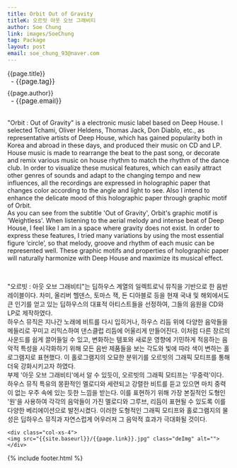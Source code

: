 ```yaml
---
title: Orbit Out of Gravity
titleK: 오르빗 아웃 오브 그래비티
author: Soe Chung
link: images/SoeChung
tag: Package
layout: post
email: soe_chung_93@naver.com
---	
```


<div class="container">

<div class="deDep">
{{page.title}}<br>
<p style="font-size:15px; margin:0px; padding:0px 0px 0px 8px; margin:0px 0px 8px 0px;">- {{page.tag}}</p>
{{page.author}}<br>
<p style="font-size:15px; margin:0px; padding:0px 0px 0px 8px;">- {{page.email}}</p>
</div>

<br>

<div class="det lato">



"Orbit : Out of Gravity" is a electronic music label based on Deep House. I selected Tchami, Oliver Heldens, Thomas Jack, Don Diablo, etc., as representative artists of Deep House, which has gained popularity both in Korea and abroad in these days, and produced their music on CD and LP.
<br>
House music is made to rearrange the beat to the past song, or decorate and remix various music on house rhythm to match the rhythm of the dance club. In order to visualize these musical features, which can easily attract other genres of sounds and adapt to the changing tempo and new influences, all the recordings are expressed in holographic paper that changes color according to the angle and light to see. Also I intend to enhance the delicate mood of this holographic paper through graphic motif of Orbit.
<br>
As you can see from the subtitle 'Out of Gravity', Orbit's graphic motif is ‘Weightless'. When listening to the aerial melody and intense beat of Deep House, I feel like I am in a space where gravity does not exist. In order to express these features, I tried many variations by using the most essential figure ‘circle’, so that melody, groove and rhythm of each music can be represented well. These graphic motifs and properties of holographic paper will naturally harmonize with Deep House and maximize its musical effect.



</div>

<br>

<div class="noto">

"오르빗 : 아웃 오브 그래비티"는 딥하우스 계열의 일렉트로닉 뮤직을 기반으로 한 음반 레이블이다. 차미, 올리버 헬덴스, 토마스 잭, 돈 디아블로 등을 현재 국내 및 해외에서도 큰 인기를 얻고 있는 딥하우스의 대표적 아티스트들을 선정하여, 그들의 음원을 CD와 LP로 제작하였다.
<br>
하우스 뮤직은 지나간 노래에 비트를 다시 입히거나, 하우스 리듬 위에 다양한 음악들을 메들리로 꾸미고 리믹스하여 댄스클럽 리듬에 어울리게 만들어진다. 이처럼 다른 장르의 사운드를 쉽게 끌어들일 수 있고, 변화하는 템포와 새로운 영향에 기민하게 적응하는 음악적 특성을 시각화하기 위해 모든 음반 제품들을 보는 각도와 빛에 따라 색이 변하는 홀로그램지로 표현했다. 이 홀로그램지의 오묘한 분위기를 오르빗의 그래픽 모티프를 통해 더욱 강화시키고자 하였다.
<br>
부제 '아웃 오브 그래비티'에서 알 수 있듯이, 오르빗의 그래픽 모티프는 '무중력'이다. 하우스 뮤직 특유의 몽환적인 멜로디와 세련되고 강렬한 비트를 듣고 있으면 마치 중력이 없는 우주 속에 있는 듯한 느낌을 받는다. 이를 표현하기 위해 가장 본질적인 도형인 '원'을 사용하여 각각의 음악들이 가진 멜로디와 그루브, 리듬이 표현될 수 있도록 이를 다양한 베리에이션으로 발전시켰다. 이러한 도형적인 그래픽 모티프와 홀로그램지의 물성은 딥하우스 뮤직과 자연스럽게 어우러져 그 음악적 효과가 극대화될 것이다.


</div>

<div class="row noto">
	
	<div class="col-xs-4">
	<img src="{{site.baseurl}}/{{page.link}}.jpg" class="deImg" alt=""></div>
	
</div>

	

</div> 

{% include footer.html %}